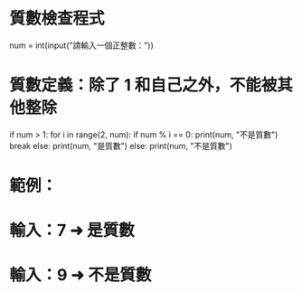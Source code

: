 # 質數檢查程式
num = int(input("請輸入一個正整數："))

# 質數定義：除了 1 和自己之外，不能被其他整除
if num > 1:
    for i in range(2, num):
        if num % i == 0:
            print(num, "不是質數")
            break
    else:
        print(num, "是質數")
else:
    print(num, "不是質數")

# 範例：
# 輸入：7 ➜ 是質數
# 輸入：9 ➜ 不是質數
